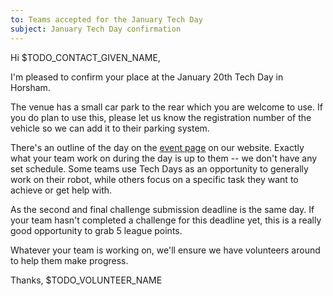 ```yaml
---
to: Teams accepted for the January Tech Day
subject: January Tech Day confirmation
---
```


Hi $TODO_CONTACT_GIVEN_NAME,

I'm pleased to confirm your place at the January 20th Tech Day in Horsham. 

The venue has a small car park to the rear which you are welcome to use. If you do plan to use this, please let us know the registration number of the vehicle so we can add it to their parking system.

There's an outline of the day on the [event page][event-page] on our website. Exactly what your team work on during the day is up to them -- we don't have any set schedule. Some teams use Tech Days as an opportunity to generally work on their robot, while others focus on a specific task they want to achieve or get help with.

[event-page]: https://studentrobotics.org/events/sr2024/horsham-tech-day-january/

As the second and final challenge submission deadline is the same day. If your team hasn't completed a challenge for this deadline yet, this is a really good opportunity to grab 5 league points.

Whatever your team is working on, we'll ensure we have volunteers around to help them make progress.

Thanks, $TODO_VOLUNTEER_NAME
